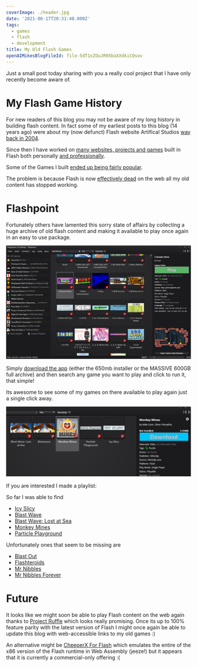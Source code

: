 ```yaml
---
coverImage: ./header.jpg
date: '2021-06-17T20:31:40.000Z'
tags:
  - games
  - flash
  - development
title: My Old Flash Games
openAIMikesBlogFileId: file-5dT1xZOuJR9XbaXXdkiCOsov
---
```


Just a small post today sharing with you a really cool project that I have only recently become aware of.

<!-- more -->

# My Flash Game History

For new readers of this blog you may not be aware of my long history in building flash content. In fact some of my earliest posts to this blog (14 years ago) were about my (now defunct) Flash website Artifical Studios [way back in 2004](/posts/artificial-sudios-1).

Since then I have worked on [many websites, projects and games](https://mikecann.blog/tags/flash) built in Flash both personally [and professionally](/posts/gourmet-ranch).

Some of the Games I built [ended up being fairly popular](https://mikecann.blog/posts/1000000-views).

The problem is because Flash is now [effectively dead](https://blog.adobe.com/en/publish/2017/07/25/adobe-flash-update.html) on the web all my old content has stopped working.

# Flashpoint

Fortunately others have lamented this sorry state of affairs by collecting a huge archive of old flash content and making it available to play once again in an easy to use package.

[![](./flashpoint-ss.png)](./flashpoint-ss.png)

Simply [download the app](https://bluemaxima.org/flashpoint/downloads/) (either the 650mb installer or the MASSIVE 600GB full archive) and then search any game you want to play and click to run it, that simple!

Its awesome to see some of my games on there available to play again just a single click away.

[![](./flash2.png)](./flash2.png)

If you are interested I made a playlist:

So far I was able to find

- [Icy Slicy](/posts/icy-slicy)
- [Blast Wave](/posts/blast-wave)
- [Blast Wave: Lost at Sea](/posts/blastwave-lost-at-sea)
- [Monkey Mines](/posts/monkey-mines)
- [Particle Playground](/posts/particle-playground)

Unfortunately ones that seem to be missing are

- [Blast Out](/posts/blast-out)
- [Flashteroids](/posts/flashteroids-is-out-finally)
- [Mr Nibbles](/posts/mr-nibbles-2)
- [Mr Nibbles Forever](/posts/mr-nibbles-forever-now-on-apple-app-store)

# Future

It looks like we might soon be able to play Flash content on the web again thanks to [Project Ruffle](https://github.com/ruffle-rs/ruffle) which looks really promising. Once its up to 100% feature parity with the latest version of Flash I might once again be able to update this blog with web-accessible links to my old games :)

An alternative might be [CheeperX For Flash](https://leaningtech.com/cheerpx-for-flash/) which emulates the entire of the x86 version of the Flash runtime in Web Assembly (jeeze!) but it appears that it is currently a commercial-only offering :(
